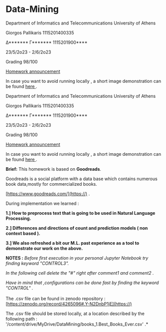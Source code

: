 # Data-Mining


Department of Informatics and Telecommunications University of Athens

Giorgos Pallikaris 1115201400335

Δ******* Γ*******       1115201900****

23/5/2o23 - 2/6/2o23

Grading 98/100

[Homework announcement ](https://drive.google.com/file/d/10qFXhdxX5dVjeY0IRcr_5DRPC3xzxXKv/view?usp=sharing)


In case you want to avoid running locally , a short image demonstration can be found [here ](https://drive.google.com/drive/folders/1AcTWyYwGN68RrGb0UVv97r8ns4OxfhSP?usp=sharing).



Department of Informatics and Telecommunications University of Athens

Giorgos Pallikaris 1115201400335

Δ******* Γ*******       1115201900****

23/5/2o23 - 2/6/2o23

Grading 98/100

[Homework announcement ](https://drive.google.com/file/d/10qFXhdxX5dVjeY0IRcr_5DRPC3xzxXKv/view?usp=sharing)


In case you want to avoid running locally , a short image demonstration can be found [here ](https://drive.google.com/drive/folders/1AcTWyYwGN68RrGb0UVv97r8ns4OxfhSP?usp=sharing).



**Brief:** This homework is based on **Goodreads**.

Goodreads is a social platform with  a data base which contains numerous book data,mostly for commercialized books.

[https://www.goodreads.com/](https://)  .

During implementation we learned :   

**1.]  How to preprocess text that is going to be used in Natural Language Processing.**

**2.]  Differences and directions of count and prediction models ( non context based ).**

**3.]  We also refreshed a bit our M.L.  past experience as a tool to demonstrate our work on the above.**


**NOTES :**
 *Before first execution in your personal Jupyter Notebook
try finding keyword "CONTROL3".*

 *In the following cell delete the "#" right after comment1 and comment2 .*

*Have in mind that ,configurations can be done fast by finding the keyword "CONTROL" .*
  <br/><br/>
The .csv file can be found in zenodo repository : [https://zenodo.org/record/4265096#.Y-N2DnbP1jE](https://)  

The .csv file should be stored locally, at a location described by the following path : '/content/drive/MyDrive/DataMining/books_1.Best_Books_Ever.csv' .*
